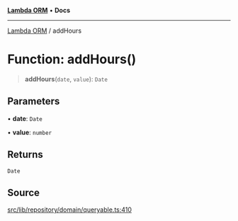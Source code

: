 [**Lambda ORM**](../README.md) • **Docs**

***

[Lambda ORM](../README.md) / addHours

# Function: addHours()

> **addHours**(`date`, `value`): `Date`

## Parameters

• **date**: `Date`

• **value**: `number`

## Returns

`Date`

## Source

[src/lib/repository/domain/queryable.ts:410](https://github.com/lambda-orm/lambdaorm-base/blob/75309e81097991935956cdab867faba6428c498c/src/lib/repository/domain/queryable.ts#L410)
